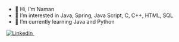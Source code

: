 - 👋 Hi, I’m Naman
- 👀 I’m interested in Java, Spring, Java Script, C, C++, HTML, SQL
- 🌱 I’m currently learning Java and Python

[![Linkedin](https://camo.githubusercontent.com/d7b9f7e3f8af9348678c5042440844da48b892fb320482f313d28366d10c25d5/68747470733a2f2f696d672e736869656c64732e696f2f62616467652f4c696e6b6564496e2d2532333030373742352e7376673f267374796c653d666f722d7468652d6261646765266c6f676f3d6c696e6b6564696e266c6f676f436f6c6f723d7768697465) ](https://www.linkedin.com/in/naman-jha-23a02a17b/)
&nbsp;


<!---
sugoinaman/sugoinaman is a ✨ special ✨ repository because its `README.md` (this file) appears on your GitHub profile.
You can click the Preview link to take a look at your changes.
--->
